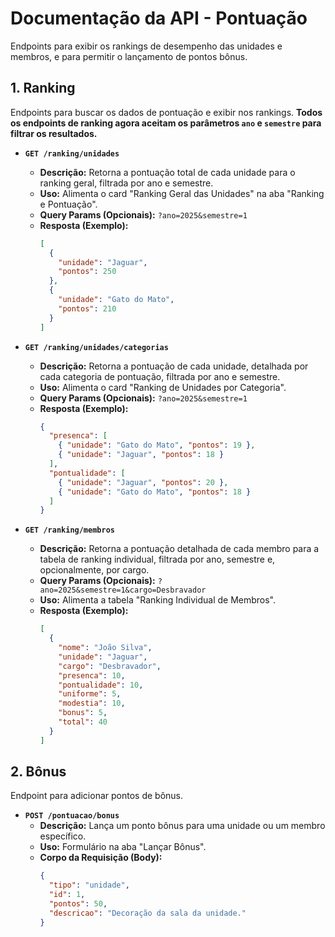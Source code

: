 # Documentação da API - Pontuação

Endpoints para exibir os rankings de desempenho das unidades e membros, e para permitir o lançamento de pontos bônus.

## 1. Ranking

Endpoints para buscar os dados de pontuação e exibir nos rankings. **Todos os endpoints de ranking agora aceitam os parâmetros `ano` e `semestre` para filtrar os resultados.**

* **`GET /ranking/unidades`**
    * **Descrição:** Retorna a pontuação total de cada unidade para o ranking geral, filtrada por ano e semestre.
    * **Uso:** Alimenta o card "Ranking Geral das Unidades" na aba "Ranking e Pontuação".
    * **Query Params (Opcionais):** `?ano=2025&semestre=1`
    * **Resposta (Exemplo):**
        ```json
        [
          {
            "unidade": "Jaguar",
            "pontos": 250
          },
          {
            "unidade": "Gato do Mato",
            "pontos": 210
          }
        ]
        ```

* **`GET /ranking/unidades/categorias`**
    * **Descrição:** Retorna a pontuação de cada unidade, detalhada por cada categoria de pontuação, filtrada por ano e semestre.
    * **Uso:** Alimenta o card "Ranking de Unidades por Categoria".
    * **Query Params (Opcionais):** `?ano=2025&semestre=1`
    * **Resposta (Exemplo):**
        ```json
        {
          "presenca": [
            { "unidade": "Gato do Mato", "pontos": 19 },
            { "unidade": "Jaguar", "pontos": 18 }
          ],
          "pontualidade": [
            { "unidade": "Jaguar", "pontos": 20 },
            { "unidade": "Gato do Mato", "pontos": 18 }
          ]
        }
        ```

* **`GET /ranking/membros`**
    * **Descrição:** Retorna a pontuação detalhada de cada membro para a tabela de ranking individual, filtrada por ano, semestre e, opcionalmente, por cargo.
    * **Query Params (Opcionais):** `?ano=2025&semestre=1&cargo=Desbravador`
    * **Uso:** Alimenta a tabela "Ranking Individual de Membros".
    * **Resposta (Exemplo):**
        ```json
        [
          {
            "nome": "João Silva",
            "unidade": "Jaguar",
            "cargo": "Desbravador",
            "presenca": 10,
            "pontualidade": 10,
            "uniforme": 5,
            "modestia": 10,
            "bonus": 5,
            "total": 40
          }
        ]
        ```

## 2. Bônus

Endpoint para adicionar pontos de bônus.

* **`POST /pontuacao/bonus`**
    * **Descrição:** Lança um ponto bônus para uma unidade ou um membro específico.
    * **Uso:** Formulário na aba "Lançar Bônus".
    * **Corpo da Requisição (Body):**
        ```json
        {
          "tipo": "unidade",
          "id": 1,
          "pontos": 50,
          "descricao": "Decoração da sala da unidade."
        }
        ```
